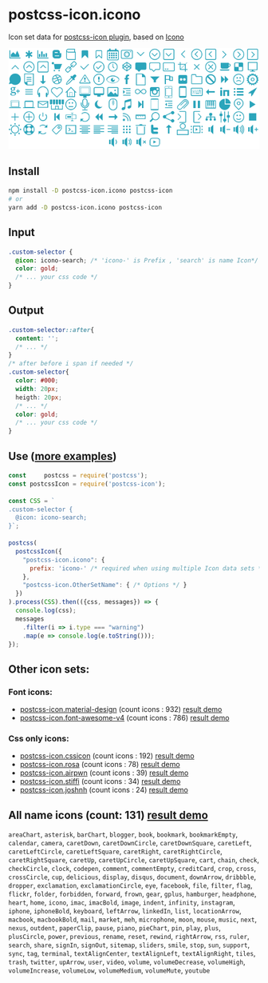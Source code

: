 # postcss-icon.icono

Icon set data for [postcss-icon plugin](https://github.com/retyui/postcss-icon), based on [Icono](https://saeedalipoor.github.io/icono/)

[![postcss-icon.icono](https://raw.githubusercontent.com/retyui/postcss-icon.icono/master/preview.png)](https://retyui.github.io/postcss-icon/icono/)

## Install

```bash
npm install -D postcss-icon.icono postcss-icon
# or
yarn add -D postcss-icon.icono postcss-icon
```

## Input

```css
.custom-selector {
  @icon: icono-search; /* 'icono-' is Prefix , 'search' is name Icon*/
  color: gold;
  /* ... your css code */
}
```

## Output

```css
.custom-selector::after{
  content: '';
  /* ... */
}
/* after before i span if needed */
.custom-selector{
  color: #000;
  width: 20px;
  heigth: 20px;
  /* ... */
  color: gold;
  /* ... your css code */
}
```

## Use ([more examples](https://github.com/retyui/postcss-icon/tree/master/example/))

```js
const     postcss = require('postcss');
const postcssIcon = require('postcss-icon');

const CSS = `
.custom-selector {
  @icon: icono-search;
}`;

postcss(
  postcssIcon({
    "postcss-icon.icono": {
      prefix: 'icono-' /* required when using multiple Icon data sets */
    },
    "postcss-icon.OtherSetName": { /* Options */ }
  })
).process(CSS).then(({css, messages}) => {
  console.log(css);
  messages
    .filter(i => i.type === "warning")
    .map(e => console.log(e.toString()));
});
```

## Other icon sets:

### Font icons:

- [postcss-icon.material-design](https://github.com/retyui/postcss-icon.material-design) (count icons : 932) [result demo](https://retyui.github.io/postcss-icon/material-design/)
- [postcss-icon.font-awesome-v4](https://github.com/retyui/postcss-icon.font-awesome-v4) (count icons : 786) [result demo](https://retyui.github.io/postcss-icon/font-awesome-v4/)

### Css only icons:

- [postcss-icon.cssicon](https://github.com/retyui/postcss-icon.cssicon) (count icons : 192) [result demo](https://retyui.github.io/postcss-icon/cssicon/)
- [postcss-icon.rosa](https://github.com/retyui/postcss-icon.rosa) (count icons : 78) [result demo](https://retyui.github.io/postcss-icon/rosa/)
- [postcss-icon.airpwn](https://github.com/retyui/postcss-icon.airpwn) (count icons : 39) [result demo](https://retyui.github.io/postcss-icon/airpwn/)
- [postcss-icon.stiffi](https://github.com/retyui/postcss-icon.stiffi) (count icons : 34) [result demo](https://retyui.github.io/postcss-icon/stiffi/)
- [postcss-icon.joshnh](https://github.com/retyui/postcss-icon.joshnh) (count icons : 24) [result demo](https://retyui.github.io/postcss-icon/joshnh/)

## All name icons (count: 131) [result demo](https://retyui.github.io/postcss-icon/icono/)

`areaChart`, `asterisk`, `barChart`, `blogger`, `book`, `bookmark`, `bookmarkEmpty`, `calendar`, `camera`, `caretDown`, `caretDownCircle`, `caretDownSquare`, `caretLeft`, `caretLeftCircle`, `caretLeftSquare`, `caretRight`, `caretRightCircle`, `caretRightSquare`, `caretUp`, `caretUpCircle`, `caretUpSquare`, `cart`, `chain`, `check`, `checkCircle`, `clock`, `codepen`, `comment`, `commentEmpty`, `creditCard`, `crop`, `cross`, `crossCircle`, `cup`, `delicious`, `display`, `disqus`, `document`, `downArrow`, `dribbble`, `dropper`, `exclamation`, `exclamationCircle`, `eye`, `facebook`, `file`, `filter`, `flag`, `flickr`, `folder`, `forbidden`, `forward`, `frown`, `gear`, `gplus`, `hamburger`, `headphone`, `heart`, `home`, `icono`, `imac`, `imacBold`, `image`, `indent`, `infinity`, `instagram`, `iphone`, `iphoneBold`, `keyboard`, `leftArrow`, `linkedIn`, `list`, `locationArrow`, `macbook`, `macbookBold`, `mail`, `market`, `meh`, `microphone`, `moon`, `mouse`, `music`, `next`, `nexus`, `outdent`, `paperClip`, `pause`, `piano`, `pieChart`, `pin`, `play`, `plus`, `plusCircle`, `power`, `previous`, `rename`, `reset`, `rewind`, `rightArrow`, `rss`, `ruler`, `search`, `share`, `signIn`, `signOut`, `sitemap`, `sliders`, `smile`, `stop`, `sun`, `support`, `sync`, `tag`, `terminal`, `textAlignCenter`, `textAlignLeft`, `textAlignRight`, `tiles`, `trash`, `twitter`, `upArrow`, `user`, `video`, `volume`, `volumeDecrease`, `volumeHigh`, `volumeIncrease`, `volumeLow`, `volumeMedium`, `volumeMute`, `youtube`
